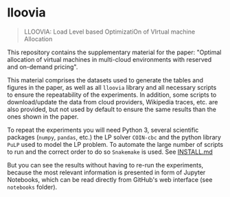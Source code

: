 lloovia
==============================

> LLOOVIA: Load Level based OptimizatiOn of VIrtual machine Allocation

This repository contains the supplementary material for the paper: "Optimal allocation of virtual machines in multi-cloud environments with reserved and on-demand pricing".

This material comprises the datasets used to generate the tables and figures in the paper, as well as all `lloovia` library and all necessary scripts to ensure the repeatability of the experiments. In addition, some scripts to download/update the data from cloud providers, Wikipedia traces, etc. are also provided, but not used by default to ensure the same results than the ones shown in the paper.

To repeat the experiments you will need Python 3, several scientific packages (`numpy`, `pandas`, etc.) the LP solver `COIN-cbc` and the python library `PuLP` used to model the LP problem. To automate the large number of scripts to run and the correct order to do so `Snakemake` is used. See [INSTALL.md][]

But you can see the results without having to re-run the experiments, because the most relevant information is presented in form of Jupyter Notebooks, which can be read directly from GitHub's web interface (see `notebooks` folder).

[INSTALL.md]: INSTALL.md
